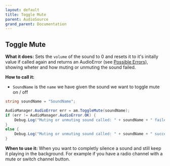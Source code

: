 ```yaml
---
layout: default
title: Toggle Mute
parent: AudioSource
grand_parent: Documentation
---
```


## Toggle Mute
**What it does:**
Sets the ```volume``` of the sound to 0 and resets it to it's initally value if called again and returns an AudioError (see [Possible Errors](https://mathewhdyt.github.io/Unity-Audio-Manager/docs/documentation/index/#possible-errors)), showing wheter and how muting or unmuting the sound failed.

**How to call it:**
- ```SoundName``` is the ```name``` we have given the sound we want to toggle mute on / off

```csharp
string soundName = "SoundName";

AudioManager.AudioError err = am.ToggleMute(soundName);
if (err != AudioManager.AudioError.OK) {
    Debug.Log("Muting or unmuting sound called: " + soundName + " failed with error id: " + err);
}
else {
    Debug.Log("Muting or unmuting sound called: " + soundName + " succesfull");
}
```

**When to use it:**
When you want to completly silence a sound and still keep it playing in the background. For example if you have a radio channel with a mute or switch channel button.
